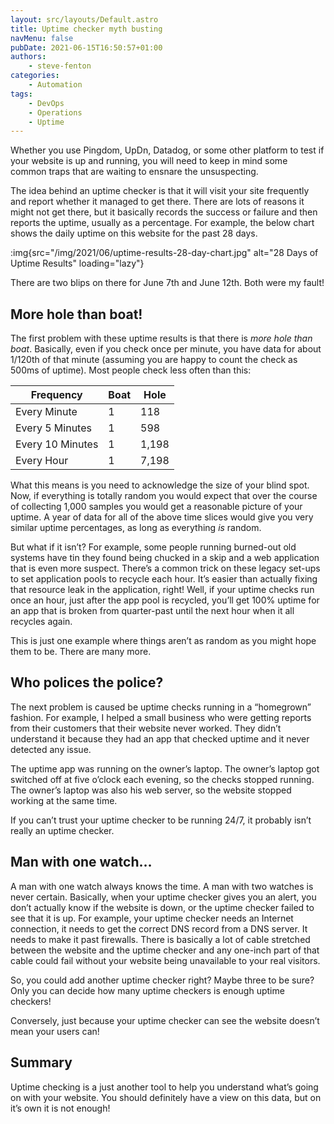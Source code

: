 ```yaml
---
layout: src/layouts/Default.astro
title: Uptime checker myth busting
navMenu: false
pubDate: 2021-06-15T16:50:57+01:00
authors:
    - steve-fenton
categories:
    - Automation
tags:
    - DevOps
    - Operations
    - Uptime
---
```


Whether you use Pingdom, UpDn, Datadog, or some other platform to test if your website is up and running, you will need to keep in mind some common traps that are waiting to ensnare the unsuspecting.

The idea behind an uptime checker is that it will visit your site frequently and report whether it managed to get there. There are lots of reasons it might not get there, but it basically records the success or failure and then reports the uptime, usually as a percentage. For example, the below chart shows the daily uptime on this website for the past 28 days.

:img{src="/img/2021/06/uptime-results-28-day-chart.jpg" alt="28 Days of Uptime Results" loading="lazy"}

There are two blips on there for June 7th and June 12th. Both were my fault!

## More hole than boat!

The first problem with these uptime results is that there is *more hole than boat*. Basically, even if you check once per minute, you have data for about 1/120th of that minute (assuming you are happy to count the check as 500ms of uptime). Most people check less often than this:

| Frequency        | Boat | Hole  |
|------------------|------|-------|
| Every Minute     | 1    | 118   |
| Every 5 Minutes  | 1    | 598   |
| Every 10 Minutes | 1    | 1,198 |
| Every Hour       | 1    | 7,198 |

What this means is you need to acknowledge the size of your blind spot. Now, if everything is totally random you would expect that over the course of collecting 1,000 samples you would get a reasonable picture of your uptime. A year of data for all of the above time slices would give you very similar uptime percentages, as long as everything *is* random.

But what if it isn’t? For example, some people running burned-out old systems have tin they found being chucked in a skip and a web application that is even more suspect. There’s a common trick on these legacy set-ups to set application pools to recycle each hour. It’s easier than actually fixing that resource leak in the application, right! Well, if your uptime checks run once an hour, just after the app pool is recycled, you’ll get 100% uptime for an app that is broken from quarter-past until the next hour when it all recycles again.

This is just one example where things aren’t as random as you might hope them to be. There are many more.

## Who polices the police?

The next problem is caused be uptime checks running in a “homegrown” fashion. For example, I helped a small business who were getting reports from their customers that their website never worked. They didn’t understand it because they had an app that checked uptime and it never detected any issue.

The uptime app was running on the owner’s laptop. The owner’s laptop got switched off at five o’clock each evening, so the checks stopped running. The owner’s laptop was also his web server, so the website stopped working at the same time.

If you can’t trust your uptime checker to be running 24/7, it probably isn’t really an uptime checker.

## Man with one watch…

A man with one watch always knows the time. A man with two watches is never certain. Basically, when your uptime checker gives you an alert, you don’t actually know if the website is down, or the uptime checker failed to see that it is up. For example, your uptime checker needs an Internet connection, it needs to get the correct DNS record from a DNS server. It needs to make it past firewalls. There is basically a lot of cable stretched between the website and the uptime checker and any one-inch part of that cable could fail without your website being unavailable to your real visitors.

So, you could add another uptime checker right? Maybe three to be sure? Only you can decide how many uptime checkers is enough uptime checkers!

Conversely, just because your uptime checker can see the website doesn’t mean your users can!

## Summary

Uptime checking is a just another tool to help you understand what’s going on with your website. You should definitely have a view on this data, but on it’s own it is not enough!